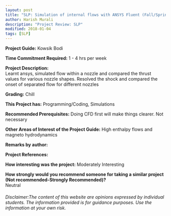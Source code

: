 ```yaml
---
layout: post
title: "SLP: Simulation of internal flows with ANSYS Fluent (Fall/Spring 201x)"
author: Harish Murali
description: "Project Review: SLP"
modified: 2018-01-04
tags: [SLP]
---
```


**Project Guide:** Kowsik Bodi

**Time Commitment Required:** 1 - 4 hrs per week

**Project Description:**  
Learnt ansys, simulated flow within a nozzle and compared the thrust values for various nozzle shapes. Resolved the shock and compared the onset of separated flow for different nozzles

**Grading:** Chill

**This Project has:** Programming/Coding, Simulations

**Recommended Prerequisites:** Doing CFD first will make things clearer. Not necessary

**Other Areas of Interest of the Project Guide:** High enthalpy flows and magneto hydrodynamics

**Remarks by author:**  


**Project References:**  


**How interesting was the project:** Moderately Interesting

**How strongly would you recommend someone for taking a similar project (Not recommended-Strongly Recommended)?**  
Neutral

###### Disclaimer:The content of this website are opinions expressed by individual students. The information provided is for guidance purposes. Use the information at your own risk. 